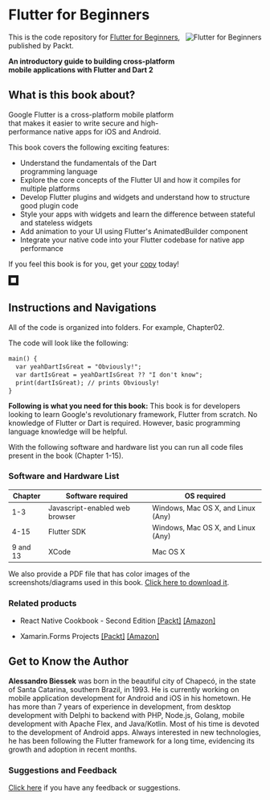 # Flutter for Beginners

<a href="https://www.packtpub.com/mobile/flutter-for-beginners?utm_source=github&utm_medium=repository&utm_campaign=9781788996082"><img src="https://www.packtpub.com/media/catalog/product/cache/e4d64343b1bc593f1c5348fe05efa4a6/9/7/9781788996082-original.jpeg" alt="Flutter for Beginners" height="256px" align="right"></a>

This is the code repository for [Flutter for Beginners](https://www.packtpub.com/mobile/flutter-for-beginners?utm_source=github&utm_medium=repository&utm_campaign=9781788996082), published by Packt.

**An introductory guide to building cross-platform mobile applications with Flutter and Dart 2**

## What is this book about?
Google Flutter is a cross-platform mobile platform that makes it easier to write secure and high-performance native apps for iOS and Android.

This book covers the following exciting features:
* Understand the fundamentals of the Dart programming language
* Explore the core concepts of the Flutter UI and how it compiles for multiple platforms
* Develop Flutter plugins and widgets and understand how to structure good plugin code
* Style your apps with widgets and learn the difference between stateful and stateless widgets
* Add animation to your UI using Flutter's AnimatedBuilder component
* Integrate your native code into your Flutter codebase for native app performance

If you feel this book is for you, get your [copy](https://www.amazon.com/dp/1788996089) today!

<a href="https://www.packtpub.com/?utm_source=github&utm_medium=banner&utm_campaign=GitHubBanner"><img src="https://raw.githubusercontent.com/PacktPublishing/GitHub/master/GitHub.png" alt="https://www.packtpub.com/" border="5" /></a>

## Instructions and Navigations
All of the code is organized into folders. For example, Chapter02.

The code will look like the following:
```
main() {
  var yeahDartIsGreat = "Obviously!";
  var dartIsGreat = yeahDartIsGreat ?? "I don't know";
  print(dartIsGreat); // prints Obviously!
}
```

**Following is what you need for this book:**
This book is for developers looking to learn Google's revolutionary framework, Flutter from scratch. No knowledge of Flutter or Dart is required. However, basic programming language knowledge will be helpful.

With the following software and hardware list you can run all code files present in the book (Chapter 1-15).

### Software and Hardware List

| Chapter  | Software required                   | OS required                        |
| -------- | ------------------------------------| -----------------------------------|
| 1-3      | Javascript-enabled web browser      | Windows, Mac OS X, and Linux (Any) |
| 4-15     | Flutter SDK                         | Windows, Mac OS X, and Linux (Any) |
| 9 and 13 | XCode                               | Mac OS X                           |

We also provide a PDF file that has color images of the screenshots/diagrams used in this book. [Click here to download it](https://static.packt-cdn.com/downloads/9781788996082_ColorImages.pdf).

### Related products 
* React Native Cookbook - Second Edition [[Packt]](https://www.packtpub.com/application-development/react-native-cookbook-second-edition?utm_source=github&utm_medium=repository&utm_campaign=9781788991926) [[Amazon]](https://www.amazon.com/dp/1788991923)

* Xamarin.Forms Projects [[Packt]](https://www.packtpub.com/application-development/xamarinforms-projects?utm_source=github&utm_medium=repository&utm_campaign=9781789537505) [[Amazon]](https://www.amazon.com/dp/1789537509)

## Get to Know the Author

**Alessandro Biessek** was born in the beautiful city of Chapecó, in the state of Santa Catarina, southern Brazil, in 1993. He is currently working on mobile application development for Android and iOS in his hometown. He has more than 7 years of experience in development, from desktop development with Delphi to backend with PHP, Node.js, Golang, mobile development with Apache Flex, and Java/Kotlin. Most of his time is devoted to the development of Android apps. Always interested in new technologies, he has been following the Flutter framework for a long time, evidencing its growth and adoption in recent months.

### Suggestions and Feedback
[Click here](https://docs.google.com/forms/d/e/1FAIpQLSdy7dATC6QmEL81FIUuymZ0Wy9vH1jHkvpY57OiMeKGqib_Ow/viewform) if you have any feedback or suggestions.
